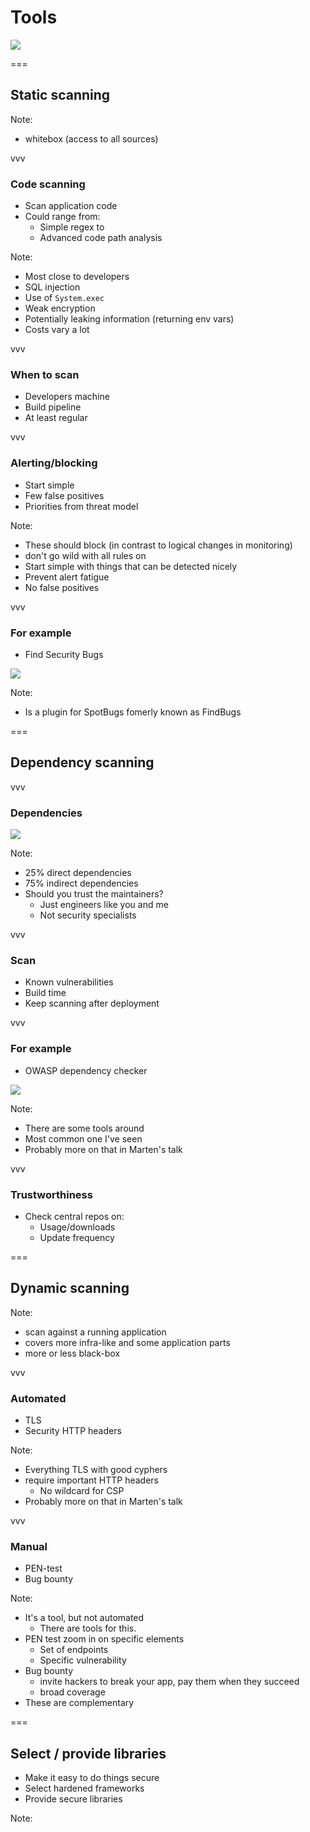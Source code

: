 # Tools
<img class='stretch' src='images/pixabay/tools-1209764_1280.jpg'/>

===

## Static scanning

Note:
* whitebox (access to all sources)

vvv

### Code scanning
* Scan application code
* Could range from:
  * Simple regex
    to
  * Advanced code path analysis

Note:
* Most close to developers
* SQL injection
* Use of `System.exec`
* Weak encryption
* Potentially leaking information (returning env vars)
* Costs vary a lot

vvv

### When to scan
* Developers machine
* Build pipeline
* At least regular

vvv

### Alerting/blocking
* Start simple
* Few false positives
* Priorities from threat model

Note:
* These should block (in contrast to logical changes in monitoring)
* don't go wild with all rules on
* Start simple with things that can be detected nicely
* Prevent alert fatigue
* No false positives

vvv

### For example
* Find Security Bugs

<img class='stretch' src='images/find-security-bugs.png'/>

Note:
* Is a plugin for SpotBugs fomerly known as FindBugs

===

## Dependency scanning

vvv

### Dependencies
<img class='stretch' src='images/dependencies.png'/>


Note:
* 25% direct dependencies
* 75% indirect dependencies
* Should you trust the maintainers?
  * Just engineers like you and me
  * Not security specialists

vvv

### Scan
* Known vulnerabilities
* Build time
* Keep scanning after deployment

vvv

### For example
* OWASP dependency checker

<img class='stretch' src='images/dependency-check.png'/>


Note:
* There are some tools around
* Most common one I've seen
* Probably more on that in Marten's talk

vvv

### Trustworthiness
* Check central repos on:
  * Usage/downloads
  * Update frequency

===

## Dynamic scanning

Note:
* scan against a running application
* covers more infra-like and some application parts
* more or less black-box

vvv

### Automated
* TLS
* Security HTTP headers

Note:
* Everything TLS with good cyphers
* require important HTTP headers
  * No wildcard for CSP
* Probably more on that in Marten's talk

vvv

### Manual
* PEN-test
* Bug bounty

Note:
* It's a tool, but not automated
  * There are tools for this.
* PEN test zoom in on specific elements
  * Set of endpoints
  * Specific vulnerability
* Bug bounty
  * invite hackers to break your app, pay them when they succeed
  * broad coverage
* These are complementary
  
===

## Select / provide libraries
* Make it easy to do things secure
* Select hardened frameworks
* Provide secure libraries

Note:
